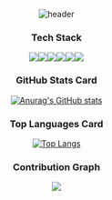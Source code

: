 <div align="center">
  
![header](https://capsule-render.vercel.app/api?type=blur&color=auto&height=300&section=header&text=Wesley's%20Repository)

</div>


<h3 align="center">Tech Stack</h3>
<div align="center">
<img src="https://img.shields.io/badge/JavaScript-F7DF1E?style=flat-square&logo=JavaScript&logoColor=white"/><img src="https://img.shields.io/badge/Node.js-5FA04E?style=flat-square&logo=Node.js&logoColor=white"/><img src="https://img.shields.io/badge/MySQL-4479A1?style=flat-square&logo=MySQL&logoColor=white"/><img src="https://img.shields.io/badge/MongoDB-47A248?style=flat-square&logo=MongoDB&logoColor=white"/><img src="https://img.shields.io/badge/C++-00599C?style=flat-square&logo=C++&logoColor=white"/><img src="https://img.shields.io/badge/npm-CB3837?style=flat-square&logo=npm&logoColor=white"/>
</div>


<h3 align="center">GitHub Stats Card</h3>
<div align="center">
  
[![Anurag's GitHub stats](https://github-readme-stats.vercel.app/api?username=wesley0129)](https://github.com/anuraghazra/github-readme-stats)

</div>


<h3 align="center">Top Languages Card</h3>
<div align="center">
  
[![Top Langs](https://github-readme-stats.vercel.app/api/top-langs/?username=Jiyu-Kim)](https://github.com/anuraghazra/github-readme-stats)

</div>

<h3 align="center">Contribution Graph</h3>
<div align="center">

<img src="https://ghchart.rshah.org/219138/wesley0129"/>

</div>







